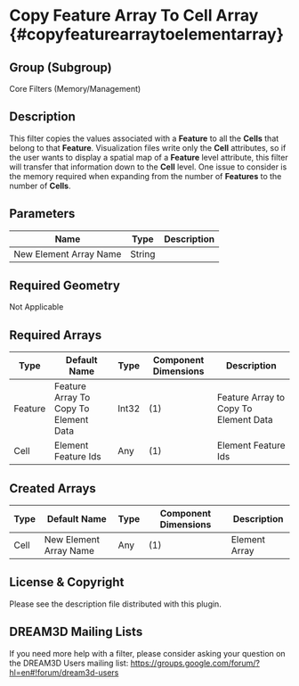 Copy Feature Array To Cell Array {#copyfeaturearraytoelementarray}
==============================

## Group (Subgroup) ##

Core Filters (Memory/Management)

## Description ##

This filter copies the values associated with a **Feature** to all the **Cells** that belong to that **Feature**.  Visualization files write only the **Cell** attributes, so if the user wants to display a spatial map of a **Feature** level attribute, this filter will transfer that information down to the **Cell** level. One issue to consider is the memory required when expanding from the number of **Features** to the number of **Cells**.

## Parameters ##

| Name | Type | Description |
|------|------| ----------- |
| New Element Array Name | String | |

## Required Geometry ##
Not Applicable

## Required Arrays ##
| Type | Default Name | Type | Component Dimensions | Description |
|------|--------------|-------------|---------|-----|
| Feature  | Feature Array To Copy To Element Data | Int32 | (1) | Feature Array to Copy To Element Data |
| Cell  | Element Feature Ids  | Any | (1) | Element Feature Ids  |


## Created Arrays ##
| Type | Default Name | Type | Component Dimensions | Description |
|------|--------------|-------------|---------|-----|
| Cell  | New Element Array Name | Any | (1) | Element Array  |


## License & Copyright ##

Please see the description file distributed with this plugin.

## DREAM3D Mailing Lists ##

If you need more help with a filter, please consider asking your question on the DREAM3D Users mailing list:
https://groups.google.com/forum/?hl=en#!forum/dream3d-users


